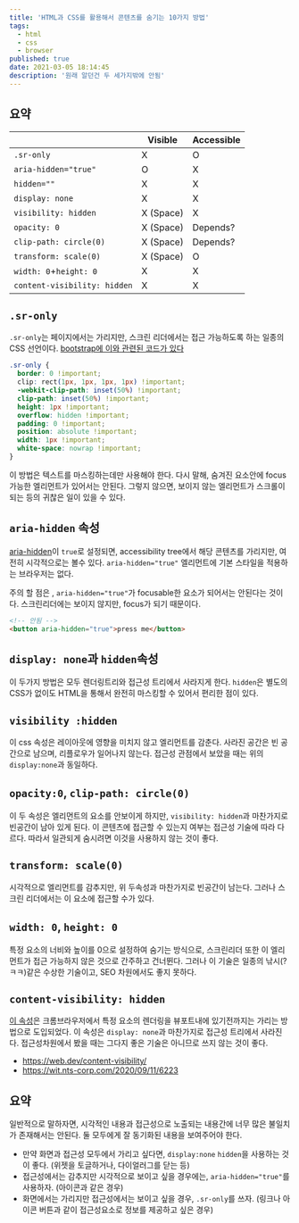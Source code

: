 ```yaml
---
title: 'HTML과 CSS를 활용해서 콘텐츠를 숨기는 10가지 방법'
tags:
  - html
  - css
  - browser
published: true
date: 2021-03-05 18:14:45
description: '원래 알던건 두 세가지밖에 안됨'
---
```


## 요약

|                              	| Visible   	| Accessible 	|
|------------------------------	|-----------	|------------	|
| `.sr-only`                   	| X         	| O          	|
| `aria-hidden="true"`         	| O         	| X          	|
| `hidden=""`                  	| X         	| X          	|
| `display: none`              	| X         	| X          	|
| `visibility: hidden`         	| X (Space) 	| X          	|
| `opacity: 0`                 	| X (Space) 	| Depends?   	|
| `clip-path: circle(0)`       	| X (Space) 	| Depends?   	|
| `transform: scale(0)`        	| X (Space) 	| O          	|
| `width: 0`+`height: 0`       	| X         	| X          	|
| `content-visibility: hidden` 	| X         	| X          	|

## `.sr-only`

`.sr-only`는 페이지에서는 가리지만, 스크린 리더에서는 접근 가능하도록 하는 일종의 CSS 선언이다. [bootstrap에 이와 관련된 코드가 있다](https://getbootstrap.com/docs/4.0/utilities/screenreaders/)

```css
.sr-only {
  border: 0 !important;
  clip: rect(1px, 1px, 1px, 1px) !important;
  -webkit-clip-path: inset(50%) !important;
  clip-path: inset(50%) !important;
  height: 1px !important;
  overflow: hidden !important;
  padding: 0 !important;
  position: absolute !important;
  width: 1px !important;
  white-space: nowrap !important;
}
```

이 방법은 텍스트를 마스킹하는데만 사용해야 한다. 다시 말해, 숨겨진 요소안에 focus 가능한 엘리먼트가 있어서는 안된다. 그렇지 않으면, 보이지 않는 엘리먼트가 스크롤이 되는 등의 귀찮은 일이 있을 수 있다.

## `aria-hidden` 속성

[aria-hidden](https://developer.mozilla.org/en-US/docs/Web/Accessibility/ARIA/ARIA_Techniques/Using_the_aria-hidden_attribute)이 `true`로 설정되면, accessibility tree에서 해당 콘텐츠를 가리지만, 여전히 시각적으로는 볼수 있다. `aria-hidden="true"` 엘리먼트에 기본 스타일을 적용하는 브라우저는 없다.

주의 할 점은 , `aria-hidden="true"`가 focusable한 요소가 되어서는 안된다는 것이다. 스크린리더에는 보이지 않지만, focus가 되기 때문이다.

```html
<!-- 안됨 -->
<button aria-hidden="true">press me</button>
```

## `display: none`과 `hidden`속성

이 두가지 방법은 모두 렌더링트리와 접근성 트리에서 사라지게 한다. `hidden`은 별도의 CSS가 없이도 HTML을 통해서 완전히 마스킹할 수 있어서 편리한 점이 있다.

## `visibility :hidden` 

이 css 속성은 레이아웃에 영향을 미치지 않고 엘리먼트를 감춘다. 사라진 공간은 빈 공간으로 남으며, 리플로우가 일어나지 않는다. 접근성 관점에서 보았을 때는 위의 `display:none`과 동일하다.

## `opacity:0`, `clip-path: circle(0)`

이 두 속성은 엘리먼트의 요소를 안보이게 하지만, `visibility: hidden`과 마찬가지로 빈공간이 남아 있게 된다. 이 콘텐츠에 접근할 수 있는지 여부는 접근성 기술에 따라 다르다. 따라서 일관되게 숨시려면 이것을 사용하지 않는 것이 좋다.

## `transform: scale(0)`

시각적으로 엘리먼트를 감추지만, 위 두속성과 마찬가지로 빈공간이 남는다. 그러나 스크린 리더에서는 이 요소에 접근할 수가 있다.

## `width: 0`, `height: 0`

특정 요소의 너비와 높이를 0으로 설정하여 숨기는 방식으로, 스크린리더 또한 이 엘리먼트가 접근 가능하지 않은 것으로 간주하고 건너뛴다. 그러나 이 기술은 일종의 낚시(?ㅋㅋ)같은 수상한 기술이고, SEO 차원에서도 좋지 못하다.

## `content-visibility: hidden`

[이 속성](https://developer.mozilla.org/en-US/docs/Web/CSS/content-visibility)은 크롬브라우저에서 특정 요소의 렌더링을 뷰포트내에 있기전까지는 가리는 방법으로 도입되었다. 이 속성은 `display: none`과 마찬가지로 접근성 트리에서 사라진다. 접근성차원에서 봤을 때는 그다지 좋은 기술은 아니므로 쓰지 않는 것이 좋다. 

- https://web.dev/content-visibility/
- https://wit.nts-corp.com/2020/09/11/6223

## 요약

일반적으로 말하자면, 시각적인 내용과 접근성으로 노출되는 내용간에 너무 많은 불일치가 존재해서는 안된다. 둘 모두에게 잘 동기화된 내용을 보여주어야 한다.

- 만약 화면과 접근성 모두에서 가리고 싶다면, `display:none` `hidden`을 사용하는 것이 좋다. (위젯을 토글하거나, 다이얼러그를 닫는 등)
- 접근성에서는 감추지만 시각적으로 보이고 싶을 경우에는, `aria-hidden="true"`를 사용하자. (아이콘과 같은 경우)
- 화면에서는 가리지만 접근성에서는 보이고 싶을 경우, `.sr-only`를 쓰자. (링크나 아이콘 버튼과 같이 접근성요소로 정보를 제공하고 싶은 경우)
